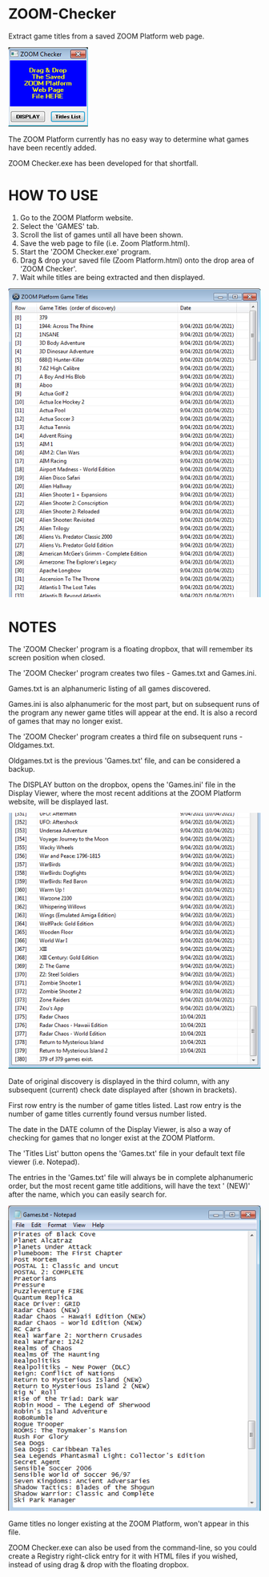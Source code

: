 # ZOOM-Checker
Extract game titles from a saved ZOOM Platform web page.

![zoomcheck_dropbox](https://github.com/Twombs/ZOOM-Checker/blob/main/Zoomcheck_dropbox.png?raw=true)

The ZOOM Platform currently has no easy way to determine what games have been recently added.

ZOOM Checker.exe has been developed for that shortfall.

# HOW TO USE
1. Go to the ZOOM Platform website.
2. Select the 'GAMES' tab.
3. Scroll the list of games until all have been shown.
4. Save the web page to file (i.e. Zoom Platform.html).
5. Start the 'ZOOM Checker.exe' program.
6. Drag & drop your saved file (Zoom Platform.html) onto the drop area of 'ZOOM Checker'.
7. Wait while titles are being extracted and then displayed.

![zoomcheck_display](https://github.com/Twombs/ZOOM-Checker/blob/main/Zoomcheck_display.png?raw=true)

# NOTES
The 'ZOOM Checker' program is a floating dropbox, that will remember its screen position when closed.

The 'ZOOM Checker' program creates two files - Games.txt and Games.ini.

Games.txt is an alphanumeric listing of all games discovered.

Games.ini is also alphanumeric for the most part, but on subsequent runs of the program any newer game titles will appear at the end. It is also a record of games that may no longer exist.

The 'ZOOM Checker' program creates a third file on subsequent runs - Oldgames.txt.

Oldgames.txt is the previous 'Games.txt' file, and can be considered a backup.

The DISPLAY button on the dropbox, opens the 'Games.ini' file in the Display Viewer, where the most recent additions at the ZOOM Platform website, will be displayed last.

![zoomcheck_display_end](https://github.com/Twombs/ZOOM-Checker/blob/main/Zoomcheck_display_end.png?raw=true)

Date of original discovery is displayed in the third column, with any subsequent (current) check date displayed after (shown in brackets).

First row entry is the number of game titles listed. Last row entry is the number of game titles currently found versus number listed.

The date in the DATE column of the Display Viewer, is also a way of checking for games that no longer exist at the ZOOM Platform.

The 'Titles List' button opens the 'Games.txt' file in your default text file viewer (i.e. Notepad).

The entries in the 'Games.txt' file will always be in complete alphanumeric order, but the most recent game title additions, will have the text ' (NEW)' after the name, which you can easily search for.

![zoomcheck_notepad](https://github.com/Twombs/ZOOM-Checker/blob/main/Zoomcheck_notepad.png?raw=true)

Game titles no longer existing at the ZOOM Platform, won't appear in this file.

ZOOM Checker.exe can also be used from the command-line, so you could create a Registry right-click entry for it with HTML files if you wished, instead of using drag & drop with the floating dropbox.
